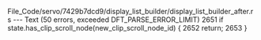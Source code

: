 File_Code/servo/7429b7dcd9/display_list_builder/display_list_builder_after.rs --- Text (50 errors, exceeded DFT_PARSE_ERROR_LIMIT)
                                                                                                                                                          2651         if state.has_clip_scroll_node(new_clip_scroll_node_id) {
                                                                                                                                                          2652              return;
                                                                                                                                                          2653         }

